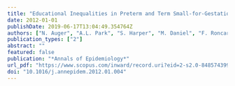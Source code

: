 ```yaml
---
title: "Educational Inequalities in Preterm and Term Small-for-Gestational-Age Birth Over Time"
date: 2012-01-01
publishDate: 2019-06-17T13:04:49.354764Z
authors: ["N. Auger", "A.L. Park", "S. Harper", "M. Daniel", "F. Roncarolo", "R.W. Platt"]
publication_types: ["2"]
abstract: ""
featured: false
publication: "*Annals of Epidemiology*"
url_pdf: "https://www.scopus.com/inward/record.uri?eid=2-s2.0-84857439946&doi=10.1016%2fj.annepidem.2012.01.004&partnerID=40&md5=00bcd5f11c3b8bc21a8e7e5a7ccb7f9c"
doi: "10.1016/j.annepidem.2012.01.004"
---
```


